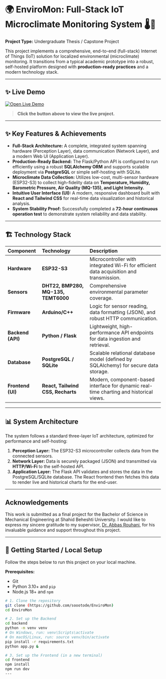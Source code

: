 # 🌍 EnviroMon: Full-Stack IoT Microclimate Monitoring System 🌡️💨

**Project Type:** Undergraduate Thesis / Capstone Project

This project implements a comprehensive, end-to-end (full-stack) Internet of Things (IoT) solution for localized environmental (microclimate) monitoring. It transitions from a typical academic prototype into a robust, self-hosted platform designed with **production-ready practices** and a modern technology stack.

---

## ✨ Live Demo

[![Open Live Demo](https://img.shields.io/badge/Open-Live_Demo-brightgreen?style=for-the-badge&logo=vercel)](https://enviromon.ir)
> **Click the button above to view the live project.**

---


## ✨ Key Features & Achievements

* **Full-Stack Architecture:** A complete, integrated system spanning hardware (Perception Layer), data communication (Network Layer), and a modern Web UI (Application Layer).
* **Production-Ready Backend:** The Flask/Python API is configured to run efficiently using a robust **SQLAlchemy ORM** and supports scalable deployment via **PostgreSQL** or simple self-hosting with SQLite.
* **Microclimate Data Collection:** Utilizes low-cost, multi-sensor hardware (ESP32-S3) to collect high-fidelity data on **Temperature, Humidity, Barometric Pressure, Air Quality (MQ-135), and Light Intensity.**
* **Intuitive User Interface (UI):** A modern, responsive dashboard built with **React and Tailwind CSS** for real-time data visualization and historical analysis.
* **System Stability Proof:** Successfully completed a **72-hour continuous operation test** to demonstrate system reliability and data stability.

---

## 🏗️ Technology Stack

| Component | Technology | Description |
| :--- | :--- | :--- |
| **Hardware** | **ESP32-S3** | Microcontroller with integrated Wi-Fi for efficient data acquisition and transmission. |
| **Sensors** | **DHT22, BMP280, MQ-135, TEMT6000** | Comprehensive environmental parameter coverage. |
| **Firmware** | **Arduino/C++** | Logic for sensor reading, data formatting (JSON), and robust HTTP communication. |
| **Backend (API)**| **Python / Flask** | Lightweight, high-performance API endpoints for data ingestion and retrieval. |
| **Database** | **PostgreSQL / SQLite** | Scalable relational database model (defined by SQLAlchemy) for secure data storage. |
| **Frontend (UI)**| **React, Tailwind CSS, Recharts**| Modern, component-based interface for dynamic real-time charting and historical views. |

---

## 📊 System Architecture

The system follows a standard three-layer IoT architecture, optimized for performance and self-hosting:

1.  **Perception Layer:** The ESP32-S3 microcontroller collects data from the connected sensors.
2.  **Network Layer:** Data is securely packaged (JSON) and transmitted via **HTTP/Wi-Fi** to the self-hosted API.
3.  **Application Layer:** The Flask API validates and stores the data in the PostgreSQL/SQLite database. The React frontend then fetches this data to render live and historical charts for the end-user.

---
## Acknowledgements

This work is submitted as a final project for the Bachelor of Science in Mechanical Engineering at Shahid Beheshti University. I would like to express my sincere gratitude to my supervisor, [Dr. Abbas Rouhani](https://scholar.google.com/citations?user=YtyojdAAAAAJ&hl=en), for his invaluable guidance and support throughout this project.

--- 
## 🚀 Getting Started / Local Setup

Follow the steps below to run this project on your local machine.

**Prerequisites:**
* Git
* Python 3.10+ and `pip`
* Node.js 18+ and `npm`

```bash
# 1. Clone the repository
git clone (https://github.com/soootode/EnviroMon)
cd EnviroMon

# 2. Set up the Backend
cd backend
python -m venv venv
# On Windows, run: venv\Scripts\activate
# On macOS/Linux, run: source venv/bin/activate
pip install -r requirements.txt
python app.py &

# 3. Set up the Frontend (in a new terminal)
cd frontend
npm install
npm run dev
---


